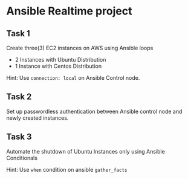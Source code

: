 # Ansible Realtime project

## Task 1

Create three(3) EC2 instances on AWS using Ansible loops
- 2 Instances with Ubuntu Distribution
- 1 Instance with Centos Distribution

Hint: Use `connection: local` on Ansible Control node.

## Task 2

Set up passwordless authentication between Ansible control node and newly created 
instances.

## Task 3

Automate the shutdown of Ubuntu Instances only using Ansible Conditionals

Hint: Use `when` condition on ansible `gather_facts`




